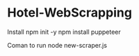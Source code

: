 # Hotel-WebScrapping
Install
    npm init -y
    npm install puppeteer

Coman to run
    node new-scraper.js
